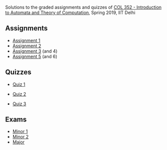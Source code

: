 Solutions to the graded assignments and quizzes of [COL 352 - Introduction to Automata and Theory of Computation](http://www.cse.iitd.ernet.in/~ssen/col352/admin352.html), Spring 2019, IIT Delhi



## Assignments

* [Assignment 1](Assignments/Assignment1.pdf)
* [Assignment 2](Assignments/Assignment2.pdf)
* [Assignment 3](Assignments/Assignment3.pdf) (and 4)
* [Assignment 5](Assignments/Assignment4.pdf) (and 6)



## Quizzes

* [Quiz 1](Quizzes/Quiz1.pdf)

* [Quiz 2](Quizzes/Quiz2.pdf)

* [Quiz 3](default.html)

  

## Exams

* [Minor 1](Exams/Minor1.pdf)
* [Minor 2](Exams/Minor2.pdf)
* [Major](default.html)

